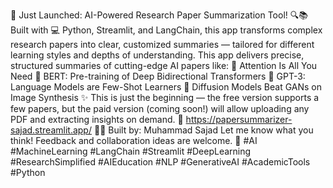 🚀 Just Launched: AI-Powered Research Paper Summarization Tool! 🔍📚
Built with 💻 Python, Streamlit, and LangChain, this app transforms complex research papers into clear, customized summaries — tailored for different learning styles and depths of understanding.
This app delivers precise, structured summaries of cutting-edge AI papers like:
📄 Attention Is All You Need
📄 BERT: Pre-training of Deep Bidirectional Transformers
📄 GPT-3: Language Models are Few-Shot Learners
📄 Diffusion Models Beat GANs on Image Synthesis
✨ This is just the beginning — the free version supports a few papers, but the paid version (coming soon!) will allow uploading any PDF and extracting insights on demand.
🔗 https://papersummarizer-sajad.streamlit.app/
 👨‍💻 Built by: Muhammad Sajad
 Let me know what you think! Feedback and collaboration ideas are welcome. 🙌
#AI #MachineLearning #LangChain #Streamlit #DeepLearning #ResearchSimplified #AIEducation #NLP #GenerativeAI #AcademicTools #Python
